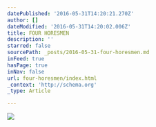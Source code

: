 ```yaml
---
datePublished: '2016-05-31T14:20:21.270Z'
author: []
dateModified: '2016-05-31T14:20:02.006Z'
title: FOUR HORESMEN
description: ''
starred: false
sourcePath: _posts/2016-05-31-four-horesmen.md
inFeed: true
hasPage: true
inNav: false
url: four-horesmen/index.html
_context: 'http://schema.org'
_type: Article

---
```

![](https://the-grid-user-content.s3-us-west-2.amazonaws.com/14b6e31f-d078-4dac-89d8-093fa7f5d865.jpg)